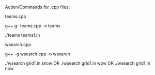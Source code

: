 Action/Commands for .cpp files: 

teams.cpp 

   g++ g- teams.cpp -o teams 

   ./teams teams1.in 


wsearch.cpp 

   g++ -g wsearch.cpp -o wsearch 
   
   ./wsearch grid1.in snow 
   OR
   ./wsearch grid1.in wow
   OR
   ./wsearch grid1.in now 
   
   
 

